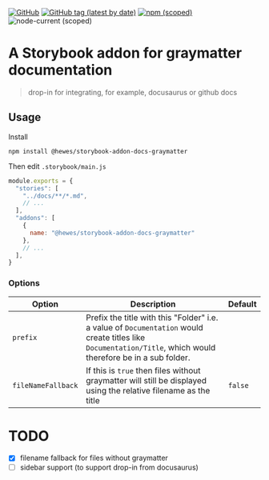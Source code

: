 [![GitHub](https://img.shields.io/github/license/aubreyhewes/storybook-addon-docs-graymatter?style=flat-square)](https://github.com/AubreyHewes/storybook-addon-docs-graymatter/blob/canary/LICENSE)
[![GitHub tag (latest by date)](https://img.shields.io/github/v/tag/aubreyhewes/storybook-addon-docs-graymatter?style=flat-square)](https://github.com/AubreyHewes/storybook-addon-docs-graymatter/tags)
[![npm (scoped)](https://img.shields.io/npm/v/@hewes/storybook-addon-docs-graymatter?style=flat-square)](https://www.npmjs.com/package/@hewes/storybook-addon-docs-graymatter)
![node-current (scoped)](https://img.shields.io/node/v/@hewes/storybook-addon-docs-graymatter?style=flat-square)

# A Storybook addon for graymatter documentation

> drop-in for integrating, for example, docusaurus or github docs

## Usage

Install

    npm install @hewes/storybook-addon-docs-graymatter

Then edit `.storybook/main.js`

````javascript
module.exports = {
  "stories": [
    "../docs/**/*.md",
    // ...
  ],
  "addons": [
    {
      name: "@hewes/storybook-addon-docs-graymatter"
    },
    // ...
  ],
}

````

### Options

|Option|Description|Default|
|---|---|---|
|`prefix`|Prefix the title with this "Folder" i.e. a value of `Documentation` would create titles like `Documentation/Title`, which would therefore be in a sub folder.||
|`fileNameFallback`|If this is `true` then files without graymatter will still be displayed using the relative filename as the title|`false`|

# TODO

 * [x] filename fallback for files without graymatter
 * [ ] sidebar support (to support drop-in from docusaurus)
